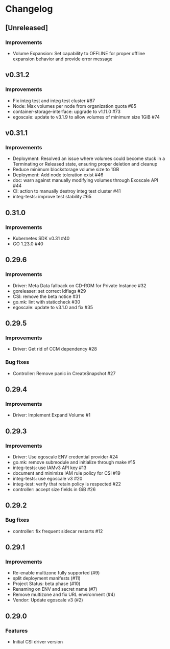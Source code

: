 # Changelog

## [Unreleased]

### Improvements

* Volume Expansion: Set capability to OFFLINE for proper offline expansion behavior and provide error message

## v0.31.2

### Improvements

* Fix integ test and integ test cluster #87
* Node: Max volumes per node from organization quota #85
* container-storage-interface: upgrade to v1.11.0 #73
* egoscale: update to v3.1.9 to allow volumes of minimum size 1GiB #74 

## v0.31.1

### Improvements

* Deployment: Resolved an issue where volumes could become stuck in a Terminating or Released state, ensuring proper deletion and cleanup
* Reduce minimum blockstorage volume size to 1GB
* Deployment: Add node toleration exist #46
* doc: warn against manually modifying volumes through Exoscale API #44
* CI: action to manually destroy integ test cluster #41
* integ-tests: improve test stability #65

## 0.31.0

### Improvements

* Kubernetes SDK v0.31 #40
* GO 1.23.0 #40

## 0.29.6

### Improvements

* Driver: Meta Data fallback on CD-ROM for Private Instance #32
* goreleaser: set correct ldflags #29
* CSI: remove the beta notice #31
* go.mk: lint with staticcheck #30
* egoscale: update to v3.1.0 and fix #35

## 0.29.5

### Improvements

* Driver: Get rid of CCM dependency #28

### Bug fixes

* Controller: Remove panic in CreateSnapshot #27

## 0.29.4

### Improvements

* Driver: Implement Expand Volume #1

## 0.29.3

### Improvements

* Driver: Use egoscale ENV credential provider #24
* go.mk: remove submodule and initialize through make #15
* integ-tests: use IAMv3 API key #13
* document and minimize IAM rule policy for CSI #19
* integ-tests: use egoscale v3 #20
* integ-test: verify that retain policy is respected #22
* controller: accept size fields in GiB #26

## 0.29.2

### Bug fixes

* controller: fix frequent sidecar restarts #12

## 0.29.1

### Improvements

* Re-enable multizone fully supported (#9)
* split deployment manifests (#11)
* Project Status: beta phase (#10)
* Renaming on ENV and secret name (#7)
* Remove multizone and fix URL environment (#4)
* Vendor: Update egoscale v3 (#2)

## 0.29.0

### Features

* Initial CSI driver version
